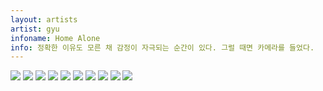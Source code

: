 ```yaml
---
layout: artists
artist: gyu
infoname: Home Alone
info: 정확한 이유도 모른 채 감정이 자극되는 순간이 있다. 그럴 때면 카메라를 들었다.
---
```

<article class="work">
<!--<img src="/assets/images/artists/gyu/homealone/1.jpg">-->
<!--<img src="/assets/images/artists/gyu/homealone/2.jpg">-->
<img src="/assets/images/artists/gyu/homealone/3.jpg">
<img src="/assets/images/artists/gyu/homealone/4.jpg">
<!--<img src="/assets/images/artists/gyu/homealone/5.jpg">-->
<img src="/assets/images/artists/gyu/homealone/6.jpg">
<img src="/assets/images/artists/gyu/homealone/7.jpg">
<img src="/assets/images/artists/gyu/homealone/8.jpg">
<img src="/assets/images/artists/gyu/homealone/9.jpg">
<img src="/assets/images/artists/gyu/homealone/10.jpg">
<img src="/assets/images/artists/gyu/homealone/11.jpg">
<img src="/assets/images/artists/gyu/homealone/12.jpg">
<img src="/assets/images/artists/gyu/homealone/13.jpg">
</article>